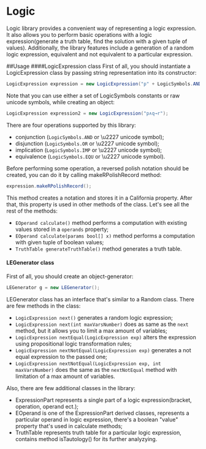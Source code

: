 # Logic
Logic library provides a convenient way of representing a logic expression. It also allows you to perform basic operations with a logic expression(generate a truth table, find the solution with a given tuple of values). Additionally, the library features include a generation of a random logic expression, equivalent and not equivalent to a particular expression.

##Usage
####LogicExpression class
First of all, you should instantiate a LogicExpression class by passing string representation into its constructor:
```c#
LogicExpression expression = new LogicExpression("p" + LogicSymbols.AND + "q" + LogicSymbols.EQU + "r");
```
Note that you can use either a set of LogicSymbols constants or raw unicode symbols, while creating an object:
```c#
LogicExpression expression2 = new LogicExpression("p∧q→r");
```
There are four operations supported by this library:
- conjunction (`LogicSymbols.AND` or \u2227 unicode symbol);
- disjunction (`LogicSymbols.OR` or \u2227 unicode symbol);
- implication (`LogicSymbols.IMP` or \u2227 unicode symbol);
- equivalence (`LogicSymbols.EQU` or \u2227 unicode symbol).

Before performing some operation, a reversed polish notation should be created, you can do it by calling makeRPolishRecord method:
```c#
expression.makeRPolishRecord();
```
This method creates a notation and stores it in a California property. After that, this property is used in other methods of the class.
Let's see all the rest of the methods:
- `EOperand calculate()` method performs a computation with existing values stored in a `operands` property;
- `EOperand calculate(params bool[] x)` method performs a computation with given tuple of boolean values;
- `TruthTable generateTruthTable()` method generates a truth table.

#### LEGenerator class
First of all, you should create an object-generator:
```c#
LEGenerator g = new LEGenerator();
```
LEGenerator class has an interface that's similar to a Random class. There are few methods in the class:
- `LogicExpression next()` generates a random logic expression;
- `LogicExpression next(int maxVarsNumber)` does as same as the `next` method, but it allows you to limit a max amount of variables;
- `LogicExpression nextEqual(LogicExpression exp)` alters the expression using propositional logic transformation rules;
- `LogicExpression nextNotEqual(LogicExpression exp)` generates a not equal expression to the passed one;
- `LogicExpression nextNotEqual(LogicExpression exp, int maxVarsNumber)` does the same as the `nextNotEqual` method with limitation of a max amount of variables.

Also, there are few additional classes in the library:
- ExpressionPart represents a single part of a logic expression(bracket, operation, operand ect.);
- EOperand is one of the ExpressionPart derived classes, represents a particular operand in logic expression, there's a boolean "value" property that's used in calculate methods;
- TruthTable represents truth table for a particular logic expression, contains method isTautology() for its further analyzying.
